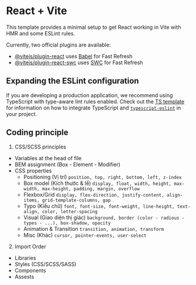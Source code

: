# React + Vite

This template provides a minimal setup to get React working in Vite with HMR and some ESLint rules.

Currently, two official plugins are available:

-   [@vitejs/plugin-react](https://github.com/vitejs/vite-plugin-react/blob/main/packages/plugin-react) uses [Babel](https://babeljs.io/) for Fast Refresh
-   [@vitejs/plugin-react-swc](https://github.com/vitejs/vite-plugin-react/blob/main/packages/plugin-react-swc) uses [SWC](https://swc.rs/) for Fast Refresh

## Expanding the ESLint configuration

If you are developing a production application, we recommend using TypeScript with type-aware lint rules enabled. Check out the [TS template](https://github.com/vitejs/vite/tree/main/packages/create-vite/template-react-ts) for information on how to integrate TypeScript and [`typescript-eslint`](https://typescript-eslint.io) in your project.

## Coding principle

1. CSS/SCSS principles

-   Variables at the head of file
-   BEM assignment (Box - Element - Modifier)
-   CSS properties
    -   Positioning (Vị trí) `position, top, right, bottom, left, z-index`
    -   Box model (Kích thước & lề) `display, float, width, height, max-width, max-height, padding, margin, overflow`
    -   Flexbox/Grid `display, flex-direction, justify-content, align-items, grid-template-columns, gap`
    -   Typo (Kiểu chữ) `font, font-size, font-weight, line-height, text-align, color, letter-spacing`
    -   Visual (Giao diện thị giác) `background, border (color - radious - types - ...), box-shadow, opacity`
    -   Animation & Transition `transition, animation, transform`
    -   Misc (Khác) `cursor, pointer-events, user-select`

2. Import Order

-   Libraries
-   Styles (CSS/SCSS/SASS)
-   Components
-   Assests
